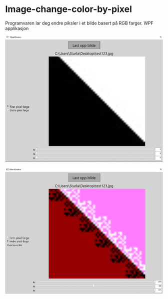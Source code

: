 # Image-change-color-by-pixel

Programvaren lar deg endre piksler i et bilde basert på RGB farger. WPF applikasjon <br>

![Eksempelbilde før](eksempelBilder/orginalBilde.JPG?raw=true "Eksempelbilde før") <br>

![Eksempelbilde etter](eksempelBilder/endretBilde.JPG?raw=true "Eksempelbilde etter")


